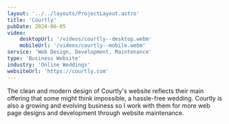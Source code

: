 ```yaml
---
layout: '../../layouts/ProjectLayout.astro'
title: 'Courtly'
pubDate: 2024-06-05
video:
    desktopUrl: '/videos/courtly--desktop.webm'
    mobileUrl: '/videos/courtly--mobile.webm'
service: 'Web Design, Development, Maintenance'
type: 'Business Website'
industry: 'Online Weddings'
websiteUrl: 'https://courtly.com'
---
```


The clean and modern design of Courtly's website reflects their main offering that some might think impossible, a hassle-free wedding. Courtly is also a growing and evolving business so I work with them for more web page designs and development through website maintenance.    